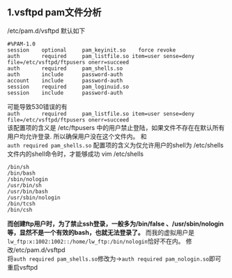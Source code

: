 ## **1.vsftpd pam文件分析**
/etc/pam.d/vsftpd 默认如下
```
#%PAM-1.0
session    optional     pam_keyinit.so    force revoke
auth       required     pam_listfile.so item=user sense=deny file=/etc/vsftpd/ftpusers onerr=succeed
auth       required     pam_shells.so
auth       include      password-auth
account    include      password-auth
session    required     pam_loginuid.so
session    include      password-auth
```
可能导致530错误的有  
`auth       required     pam_listfile.so item=user sense=deny file=/etc/vsftpd/ftpusers onerr=succeed`  
该配置项的含义是 /etc/ftpusers 中的用户禁止登陆，如果文件不存在在默认所有用户均允许登录. 所以确保用户没在这个文件内。
和  
`auth required pam_shells.so`
配置项的含义为仅允许用户的shell为 /etc/shells  文件内的shell命令时，才能够成功
vim /etc/shells
```
/bin/sh
/bin/bash
/sbin/nologin
/usr/bin/sh
/usr/bin/bash
/usr/sbin/nologin
/bin/tcsh
/bin/csh
```
**而创建ftp用户时，为了禁止ssh登录，一般多为/bin/false 、/usr/sbin/nologin 等，显然不是一个有效的bash，也就无法登录了。**
而我的虚拟用户是
`lw_ftp:x:1002:1002::/home/lw_ftp:/bin/nologin`恰好不在内。
修改/etc/pam.d/vsftpd  
将`auth required pam_shells.so`修改为->`auth required pam_nologin.so`即可
重启vsftpd


